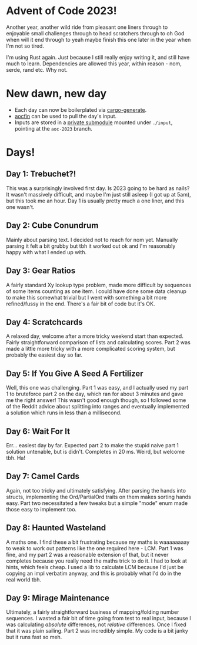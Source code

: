 # Advent of Code 2023!

Another year, another wild ride from pleasant one liners through to enjoyable small challenges
through to head scratchers through to oh God when will it end through to yeah maybe finish this
one later in the year when I'm not so tired.

I'm using Rust again. Just because I still really enjoy writing it, and still have much to learn.
Dependencies are allowed this year, within reason - nom, serde, rand etc. Why not.

# New dawn, new day

- Each day can now be boilerplated via [cargo-generate](https://github.com/dwalker109/aoc-input).
- [aocfin](https://github.com/dwalker109/aoc-input) can be used to pull the day's input.
- Inputs are stored in a [private submodule](https://github.com/dwalker109/aoc-input) mounted under `./input`, pointing at the `aoc-2023` branch.

# Days!

## Day 1: Trebuchet?!

This was a surprisingly involved first day. Is 2023 going to be hard as nails?
It wasn't massively difficult, and maybe I'm just still asleep (I got up at 5am),
but this took me an hour. Day 1 is usually pretty much a one liner, and this one
wasn't.

## Day 2: Cube Conundrum

Mainly about parsing text. I decided not to reach for nom yet. Manually parsing it
felt a bit grubby but tbh it worked out ok and I'm reasonably happy with what I 
ended up with. 

## Day 3: Gear Ratios

A fairly standard Xy lookup type problem, made more difficult by sequences of
some items counting as one item. I could have done some data cleanup to make this
somewhat trivial but I went with something a bit more refined/fussy in the end. 
There's a fair bit of code but it's OK.

## Day 4: Scratchcards

A relaxed day, welcome after a more tricky weekend start than expected. Fairly
straightforward comparison of lists and calculating scores. Part 2 was made a little
more tricky with a more complicated scoring system, but probably the easiest day so far.

## Day 5: If You Give A Seed A Fertilizer

Well, this one was challenging. Part 1 was easy, and I actually used my part 1 to 
bruteforce part 2 on the day, which ran for about 3 minutes and gave me the right answer!
This wasn't good enough though, so I followed some of the Reddit advice about splitting
into ranges and eventually implemented a solution which runs in less than a millisecond.

## Day 6: Wait For It

Err... easiest day by far. Expected part 2 to make the stupid naive part 1 solution
untenable, but is didn't. Completes in 20 ms. Weird, but welcome tbh. Ha!

## Day 7: Camel Cards

Again, not too tricky and ultimately satisfying. After parsing the hands into structs,
implementing the Ord/PartialOrd traits on them makes sorting hands easy. Part two
necessitated a few tweaks but a simple "mode" enum made those easy to implement too.

## Day 8: Haunted Wasteland

A maths one. I find these a bit frustrating because my maths is waaaaaaaay to weak to
work out patterns like the one required here - LCM. Part 1 was fine, and my part 2 was
a reasonable extension of that, but it never completes because you really need the maths
trick to do it. I had to look at hints, which feels cheap. I used a lib to calculate LCM
because I'd just be copying an impl verbatim anyway, and this is probably what I'd do
in the real world tbh.

## Day 9: Mirage Maintenance

Ultimately, a fairly straightforward business of mapping/folding number sequences.
I wasted a fair bit of time going from test to real input, because I was calculating
*absolute* differences, not *relative* differences. Once I fixed that it was plain
sailing. Part 2 was incredibly simple. My code is a bit janky but it runs fast
so meh.